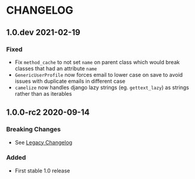 # CHANGELOG

<!--
IMPORTANT: the build script extracts the most recent version from this file
so make sure you follow the template
-->

<!-- Use the poetry changelog a template for each release:
## 1.2.3 2020-01-01

### Breaking Changes

* An Item

### Added

* An Item

### Changed

* An Item

### Fixed

* An Item

-->

## 1.0.dev 2021-02-19

### Fixed

* Fix `method_cache` to not set `name` on parent class which would break classes that had an attribute `name`
* `GenericUserProfile` now forces email to lower case on save to avoid issues with duplicate emails in different case
* `camelize` now handles django lazy strings (eg. `gettext_lazy`) as strings rather than as iterables

## 1.0.0-rc2 2020-09-14

### Breaking Changes
* See [Legacy Changelog](CHANGELOG-legacy.md)

### Added
* First stable 1.0 release

